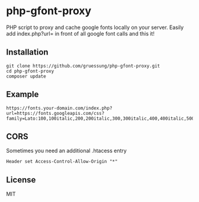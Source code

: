 # php-gfont-proxy

PHP script to proxy and cache google fonts locally on your server.
Easily add index.php?url= in front of all google font calls and this it!

## Installation

```
git clone https://github.com/gruessung/php-gfont-proxy.git
cd php-gfont-proxy
composer update
```

## Example
```
https://fonts.your-domain.com/index.php?url=https://fonts.googleapis.com/css?family=Lato:100,100italic,200,200italic,300,300italic,400,400italic,500,500italic,600,600italic,700,700italic,800,800italic,900,900italic&ver=5.6
```

## CORS
Sometimes you need an additional .htacess entry
```
Header set Access-Control-Allow-Origin "*"
```

## License
MIT
